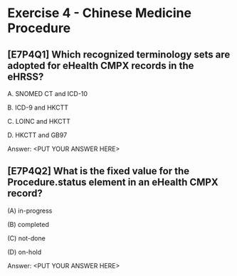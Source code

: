 # Exercise 4 - Chinese Medicine Procedure

## [E7P4Q1] Which recognized terminology sets are adopted for eHealth CMPX records in the eHRSS?

A. SNOMED CT and ICD-10

B. ICD-9 and HKCTT

C. LOINC and HKCTT

D. HKCTT and GB97

Answer: &lt;PUT YOUR ANSWER HERE&gt;

## [E7P4Q2] What is the fixed value for the Procedure.status element in an eHealth CMPX record?

(A) in-progress

(B) completed

(C) not-done

(D) on-hold

Answer: &lt;PUT YOUR ANSWER HERE&gt;
